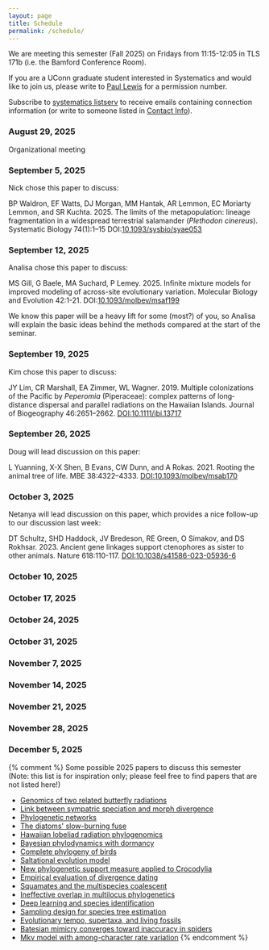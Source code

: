 ```yaml
---
layout: page
title: Schedule
permalink: /schedule/
---
```


We are meeting this semester (Fall 2025) on Fridays from 11:15-12:05 in TLS 171b (i.e. the Bamford Conference Room).

If you are a UConn graduate student interested in Systematics and would like to join us, please
write to [Paul Lewis](mailto:paul.lewis@uconn.edu) for a permission number. 

Subscribe to [systematics listserv](/systseminar/listserv/) to receive emails containing connection information (or write to someone listed in [Contact Info](/systseminar/contact-info/)).

### August 29, 2025

Organizational meeting

### September 5, 2025

Nick chose this paper to discuss:

BP Waldron, EF Watts, DJ Morgan, MM Hantak, AR Lemmon, EC Moriarty Lemmon, and SR Kuchta. 2025. 
The limits of the metapopulation: lineage fragmentation in a widespread terrestrial salamander (_Plethodon cinereus_).
Systematic Biology 74(1):1–15
DOI:[10.1093/sysbio/syae053](https://doi.org/10.1093/sysbio/syae053)

### September 12, 2025

Analisa chose this paper to discuss:

MS Gill, G Baele, MA Suchard, P Lemey. 2025. Infinite mixture models for improved modeling of across-site evolutionary variation. Molecular Biology and Evolution 42:1-21. DOI:[10.1093/molbev/msaf199](https://doi.org/10.1093/molbev/msaf199)

We know this paper will be a heavy lift for some (most?) of you, so Analisa will explain the basic ideas behind the methods compared at the start of the seminar.

### September 19, 2025

Kim chose this paper to discuss:

JY Lim, CR Marshall, EA Zimmer, WL Wagner. 2019. Multiple colonizations of the Pacific by _Peperomia_ (Piperaceae): complex patterns of long‐distance dispersal and parallel radiations on the Hawaiian Islands. Journal of Biogeography 46:2651–2662. [DOI:10.1111/jbi.13717](https://doi.org/10.1111/jbi.13717)

### September 26, 2025

Doug will lead discussion on this paper:

L Yuanning, X-X Shen, B Evans, CW Dunn, and A Rokas. 2021.
Rooting the animal tree of life.  MBE 38:4322–4333.
[DOI:10.1093/molbev/msab170](https://doi.org/10.1093/molbev/msab170)

### October 3, 2025

Netanya will lead discussion on this paper, which provides a nice follow-up to our discussion last week:

DT Schultz, SHD Haddock, JV Bredeson, RE Green, O Simakov, and DS Rokhsar. 2023. Ancient gene linkages support ctenophores as sister to other animals. Nature 618:110-117. [DOI:10.1038/s41586-023-05936-6](https://doi.org/10.1038/s41586-023-05936-6)

### October 10, 2025
### October 17, 2025
### October 24, 2025
### October 31, 2025
### November 7, 2025
### November 14, 2025
### November 21, 2025
### November 28, 2025
### December 5, 2025

{% comment %}
Some possible 2025 papers to discuss this semester (Note: this list is for inspiration only; please feel free to find papers that are not listed here!)

* [Genomics of two related butterfly radiations](https://doi.org/10.1098/rspb.2025.0182)
* [Link between sympatric speciation and morph divergence](https://doi.org/10.1098/rspb.2025.0182)
* [Phylogenetic networks](https://doi.org/10.1098/rspb.2025.0182)
* [The diatoms' slow-burning fuse](https://doi.org/10.1073/pnas.2500153122)
* [Hawaiian lobeliad radiation phylogenomics](https://doi.org/10.1073/pnas.2421004122)
* [Bayesian phylodynamics with dormancy](https://www.pnas.org/doi/10.1073/pnas.2501394122)
* [Complete phylogeny of birds](https://www.pnas.org/doi/10.1073/pnas.2501394122)
* [Saltational evolution model](https://doi.org/10.1098/rspb.2025.0182)
* [New phylogenetic support measure applied to Crocodylia](https://doi.org/10.1093/sysbio/syaf058)
* [Empirical evaluation of divergence dating](https://doi.org/10.1093/sysbio/syaf055)
* [Squamates and the multispecies coalescent](https://doi.org/10.1093/sysbio/syaf048)
* [Ineffective overlap in multilocus phylogenetics](https://doi.org/10.1093/sysbio/syaf044)
* [Deep learning and species identification](https://doi.org/10.1093/sysbio/syaf026)
* [Sampling design for species tree estimation](https://doi.org/10.1093/sysbio/syaf017)
* [Evolutionary tempo, supertaxa, and living fossils](https://doi.org/10.1093/sysbio/syaf020)
* [Batesian mimicry converges toward inaccuracy in spiders](https://doi.org/10.1093/sysbio/syaf037)
* [Mkv model with among-character rate variation](https://doi.org/10.1093/sysbio/syaf038)
{% endcomment %}
